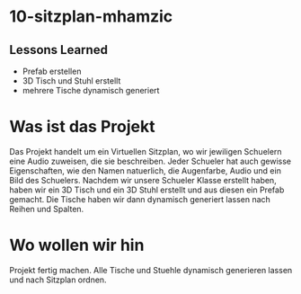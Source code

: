 # 10-sitzplan-mhamzic

## Lessons Learned 

- Prefab erstellen
- 3D Tisch und Stuhl erstellt
- mehrere Tische dynamisch generiert 


# Was ist das Projekt
Das Projekt handelt um ein Virtuellen Sitzplan, wo wir jewiligen Schuelern eine Audio zuweisen, die sie beschreiben. 
Jeder Schueler hat auch gewisse Eigenschaften, wie den Namen natuerlich, die Augenfarbe, Audio und ein Bild des Schuelers. 
Nachdem wir unsere Schueler Klasse erstellt haben, haben wir ein 3D Tisch und ein 3D Stuhl erstellt und aus diesen ein 
Prefab gemacht. Die Tische haben wir dann dynamisch generiert lassen nach Reihen und Spalten. 

# Wo wollen wir hin
Projekt fertig machen. Alle Tische und Stuehle dynamisch generieren lassen und nach Sitzplan ordnen.
